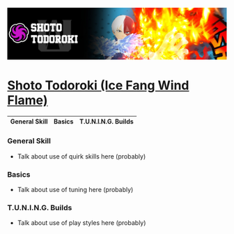 <p align="center">
    <img src="https://raw.githubusercontent.com/HydrosPlays/ultrarumbleguide/refs/heads/main/images/401.jpg" /><br/>
</p>

# [Shoto Todoroki (Ice Fang Wind Flame)](https://ultrarumble.com/character/4#Variant-1)

| General Skill           | Basics          | T.U.N.I.N.G. Builds   |
|-------------------------|-----------------|-----------------------|

### General Skill
- Talk about use of quirk skills here (probably)
  
### Basics 
- Talk about use of tuning here (probably)

### T.U.N.I.N.G. Builds
- Talk about use of play styles here (probably)
